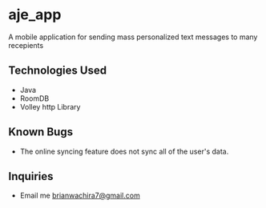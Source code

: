 # aje_app
A mobile application  for sending mass personalized text messages to many recepients

## Technologies Used
- Java
- RoomDB
- Volley http Library

## Known Bugs
- The online syncing feature does not sync all of the user's data. 

## Inquiries
- Email me brianwachira7@gmail.com
